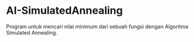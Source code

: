 # AI-SimulatedAnnealing
Program untuk mencari nilai minimum dari sebuah fungsi dengan Algoritma Simulated Annealing.
